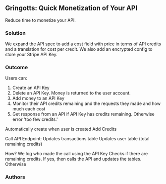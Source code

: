 ## Gringotts: Quick Monetization of Your API

Reduce time to monetize your API.

### Solution

We expand the API spec to add a cost field with price in terms of API credits and a translation for cost per credit. We also add an encrypted config to store your Stripe API Key.

### Outcome

Users can:

1. Create an API Key
2. Delete an API Key. Money is returned to the user account.
3. Add money to an API Key
4. Monitor their API credits remaining and the requests they made and how much each cost
5. Get response from an API if API Key has credits remaining. Otherwise error 'too few credits.'

Automatically create when user is created
Add Credits



Call API Endpoint: 
Updates transactions table
Updates user table (total remaining credits)
	
How?
We log who made the call using the API Key
Checks if there are remaining credits. If yes, then calls the API and updates the tables. Otherwise 




### Authors